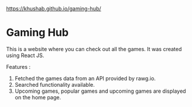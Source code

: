 https://khushab.github.io/gaming-hub/
<h1>Gaming Hub</h1>

This is a website where you can check out all the games. It was created using React JS.

Features :
1. Fetched the games data from an API provided by rawg.io.
2. Searched functionality available.
3. Upcoming games, popular games and upcoming games are displayed on the home page.

